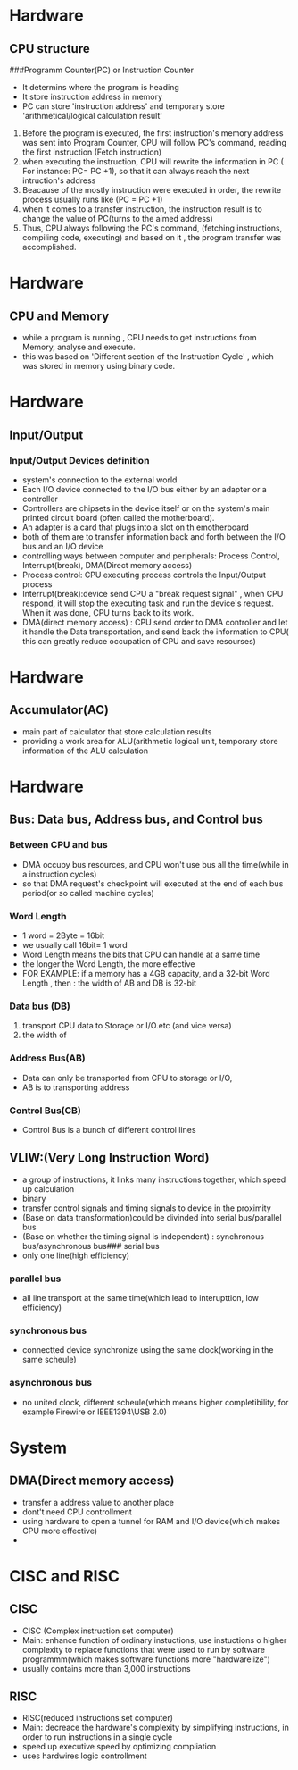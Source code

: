 # Hardware
## CPU structure
###Programm Counter(PC)  or Instruction Counter
- It determins where the program is heading
- It store instruction address in memory 
- PC can store 'instruction address' and temporary store 'arithmetical/logical calculation result'
1. Before the program is executed, the first instruction's memory address was sent into Program Counter,
CPU will follow PC's command, reading the first instruction (Fetch instruction) 
2. when executing the instruction, CPU will rewrite the information in PC ( For instance: PC= PC +1), so that 
it can always reach the next intruction's address
3. Beacause of the mostly instruction were executed in order, the rewrite process usually runs like (PC = PC +1)
4. when it comes to a transfer instruction, the instruction result is to change the value of PC(turns to the aimed address)
5. Thus, CPU always following the PC's command, (fetching instructions, compiling code, executing) and based on it , the program
transfer was accomplished.

# Hardware
## CPU and Memory
- while a program is running , CPU needs to get instructions from Memory, analyse and execute. 
- this was based on 'Different section of the Instruction Cycle' , which was stored in memory using binary code.

# Hardware
## Input/Output
### Input/Output Devices definition
- system's connection to the external world
- Each I/O device connected to the I/O bus either by an adapter or a controller
- Controllers are chipsets in the device itself or on the system's main printed circuit board (often called
the motherboard).
- An adapter is a card that plugs into a slot on th emotherboard
- both of them are to transfer information back and forth between the I/O bus and an I/O device
- controlling ways between computer and peripherals: Process Control, Interrupt(break), DMA(Direct memory access)
- Process control: CPU executing process controls the Input/Output process
- Interrupt(break):device send CPU a "break request signal" , when CPU respond, it will stop the executing task and 
run the device's request. When it was done, CPU turns back to its work.
- DMA(direct memory access) : CPU send order to DMA controller and let it handle the Data transportation, and
send back the information to CPU( this can greatly reduce occupation of CPU and save resourses)

 
# Hardware
## Accumulator(AC)
- main part of calculator that store calculation results
- providing a work area for ALU(arithmetic logical unit, temporary store information of the ALU calculation


# Hardware
## Bus: Data bus, Address bus, and Control bus
### Between CPU and bus
- DMA occupy bus resources, and CPU won't use bus all the time(while in a instruction cycles)
- so that DMA request's checkpoint will executed at the end of each bus period(or so called machine cycles)

### Word Length
- 1 word = 2Byte = 16bit
- we usually call 16bit= 1 word
- Word Length means the bits that CPU can handle at a same time
- the longer the Word Length, the more effective
- FOR EXAMPLE: if a memory has a 4GB capacity, and a 32-bit Word Length , then :
the width of AB and DB is 32-bit

### Data bus (DB)
1. transport CPU data to Storage or I/O.etc  (and vice versa)
2. the width of
### Address Bus(AB)
- Data can only be transported from CPU to storage or I/O,
- AB is to transporting address
### Control Bus(CB)
- Control Bus is a bunch of different control lines
## VLIW:(Very Long Instruction Word) 
- a group of instructions, it links many instructions together, which speed up calculation
- binary
- transfer control signals and timing signals to device in the proximity
- (Base on data transformation)could be divinded into serial bus/parallel bus
- (Base on whether the timing signal is independent) : synchronous bus/asynchronous bus### serial bus
- only one line(high efficiency)
### parallel bus
- all line transport at the same time(which lead to interupttion, low efficiency)
### synchronous bus
- connectted device synchronize using the same clock(working in the same scheule)
### asynchronous bus
- no united clock, different scheule(which means higher completibility, for example Firewire or IEEE1394\USB 2.0)

# System
## DMA(Direct memory access)
- transfer a address value to another place
- dont't need CPU controllment
- using hardware to open a tunnel for RAM and I/O device(which makes CPU more effective)
- 

# CISC and RISC
## CISC
- CISC (Complex instruction set computer)
- Main: enhance function of ordinary instuctions, use instuctions o higher complexity to replace functions that were used to run by software programmm(which makes software functions more "hardwarelize")
- usually contains more than 3,000 instructions
## RISC
- RISC(reduced instructions set computer)
- Main: decreace the hardware's complexity by simplifying instructions, in order to run instructions in a single cycle
- speed up executive speed by optimizing compliation
- uses hardwires logic controllment

